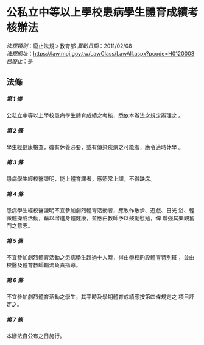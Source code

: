 # 公私立中等以上學校患病學生體育成績考核辦法

*法規類別*：廢止法規＞教育部
*異動日期*：2011/02/08  
*法規網址*：https://law.moj.gov.tw/LawClass/LawAll.aspx?pcode=H0120003
*已廢止*：是


## 法條
##### 第 1 條
公私立中等以上學校患病學生體育成績之考核，悉依本辦法之規定辦理之
。

##### 第 2 條
學生經健康檢查，確有休養必要，或有傳染疾病之可能者，應令適時休學
。

##### 第 3 條
患病學生經校醫證明，能上體育課者，應照常上課，不得缺席。

##### 第 4 條
患病學生經校醫證明不宜參加劇烈體育活動者，應改作散步、遊戲、日光
浴、輕微體操或活動，藉以增進身體健康，並應由教師予以鼓勵慰勉，俾
增強其樂觀奮鬥之意志。

##### 第 5 條
不宜參加劇烈體育活動之患病學生超過十人時，得由學校酌設體育特別班
，並由校醫及體育教師輪流負責指導。

##### 第 6 條
不宜參加劇烈體育活動之學生，其平時及學期體育成績應按第四條規定之
項目評定之。

##### 第 7 條
本辦法自公布之日施行。


